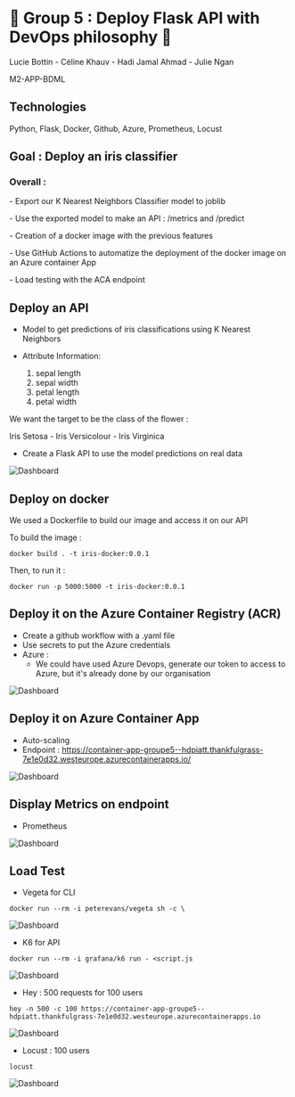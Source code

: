 # 🐝 Group 5 : Deploy Flask API with DevOps philosophy 🐝

Lucie Bottin - Céline Khauv - Hadi Jamal Ahmad - Julie Ngan

M2-APP-BDML

## Technologies 
Python, Flask, Docker, Github, Azure, Prometheus, Locust

<h2>Goal : Deploy an iris classifier</h2>

<h3>Overall :</h3> 
<p>- Export our K Nearest Neighbors Classifier model to joblib</p>
<p>- Use the exported model to make an API : /metrics and /predict</p>
<p>- Creation of a docker image with the previous features </p>
<p>- Use GitHub Actions to automatize the deployment of the docker image on an Azure container App</p>
<p>- Load testing with the ACA endpoint</p>

<h2>Deploy an API</h2> 

- Model to get predictions of iris classifications using K Nearest Neighbors
- Attribute Information:

    1. sepal length
    2. sepal width
    3. petal length
    4. petal width

We want the target to be the class of the flower : 

Iris Setosa - Iris Versicolour - Iris Virginica

- Create a Flask API to use the model predictions on real data

![Dashboard](img/api.png)

<h2>Deploy on docker</h2> 

We used a Dockerfile to build our image and access it on our API

To build the image :

```
docker build . -t iris-docker:0.0.1
```

Then, to run it :
```
docker run -p 5000:5000 -t iris-docker:0.0.1  
```

<h2>Deploy it on the Azure Container Registry (ACR)</h2>

- Create a github workflow with a .yaml file
- Use secrets to put the Azure credentials
- Azure :
  - We could have used Azure Devops, generate our token to access to Azure, but it's already done by our organisation

![Dashboard](img/acr.png)

  
<h2>Deploy it on Azure Container App</h2>

- Auto-scaling
- Endpoint : https://container-app-groupe5--hdpiatt.thankfulgrass-7e1e0d32.westeurope.azurecontainerapps.io/

![Dashboard](img/containerapp2.png)

<h2>Display Metrics on endpoint</h2>

- Prometheus

![Dashboard](img/metrics.png)

<h2>Load Test</h2>

- Vegeta for CLI
```
docker run --rm -i peterevans/vegeta sh -c \
```
![Dashboard](img/vegeta.png)

- K6 for API
```
docker run --rm -i grafana/k6 run - <script.js
```
![Dashboard](img/k6.png)

- Hey : 500 requests for 100 users
```
hey -n 500 -c 100 https://container-app-groupe5--hdpiatt.thankfulgrass-7e1e0d32.westeurope.azurecontainerapps.io
```
![Dashboard](img/hey-load-test.png)

- Locust : 100 users
```
locust
```
![Dashboard](img/locust-charts.png)



